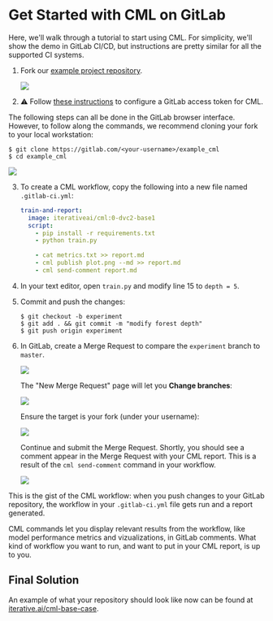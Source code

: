 # Get Started with CML on GitLab

Here, we'll walk through a tutorial to start using CML. For simplicity, we'll
show the demo in GitLab CI/CD, but instructions are pretty similar for all the
supported CI systems.

1. Fork our
   [example project repository](https://gitlab.com/iterative.ai/example_cml).

   ![](/img/gitlab_fork_cml_project.png)

2. ⚠️ Follow
   [these instructions](https://cml.dev/doc/self-hosted-runners?tab=GitLab#personal-access-token)
   to configure a GitLab access token for CML.

<admon type="tip">

The following steps can all be done in the GitLab browser interface. However,
to follow along the commands, we recommend cloning your fork to your local
workstation:

```cli
$ git clone https://gitlab.com/<your-username>/example_cml
$ cd example_cml
```

![](/img/gitlab_cml_clone.png)

</admon>

3. To create a CML workflow, copy the following into a new file named
   `.gitlab-ci.yml`:

   ```yaml
   train-and-report:
     image: iterativeai/cml:0-dvc2-base1
     script:
       - pip install -r requirements.txt
       - python train.py

       - cat metrics.txt >> report.md
       - cml publish plot.png --md >> report.md
       - cml send-comment report.md
   ```

4. In your text editor, open `train.py` and modify line 15 to `depth = 5`.

5. Commit and push the changes:

   ```cli
   $ git checkout -b experiment
   $ git add . && git commit -m "modify forest depth"
   $ git push origin experiment
   ```

6. In GitLab, create a Merge Request to compare the `experiment` branch to
   `master`.

   ![](/img/create_merge_request.png)

   The "New Merge Request" page will let you **Change branches**:

   ![](/img/new_merge_request.png)

   <admon type="warn">

   Ensure the target is your fork (under your username):

   ![](/img/change_user_name.png)

   </admon>

   Continue and submit the Merge Request. Shortly, you should see a comment
   appear in the Merge Request with your CML report. This is a result of the
   `cml send-comment` command in your workflow.

   ![](/img/cml_start_gitlab_end.png)

This is the gist of the CML workflow: when you push changes to your GitLab
repository, the workflow in your `.gitlab-ci.yml` file gets run and a report
generated.

CML commands let you display relevant results from the workflow, like model
performance metrics and vizualizations, in GitLab comments. What kind of
workflow you want to run, and want to put in your CML report, is up to you.

## Final Solution

An example of what your repository should look like now can be found at
[iterative.ai/cml-base-case](https://gitlab.com/iterative.ai/cml-base-case).
